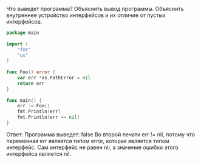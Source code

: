 Что выведет программа? Объяснить вывод программы. Объяснить внутреннее устройство интерфейсов и их отличие от пустых интерфейсов.

```go
package main
 
import (
    "fmt"
    "os"
)
 
func Foo() error {
    var err *os.PathError = nil
    return err
}
 
func main() {
    err := Foo()
    fmt.Println(err)
    fmt.Println(err == nil)
}
```

Ответ:
Программа выведет:
<nil>
false
Во второй печати err != nil, потому что переменная err является типом error, которая является типом интерфейс. Сам интерфейс не равен nil, а значение ошибки этого интерфейса является nil.